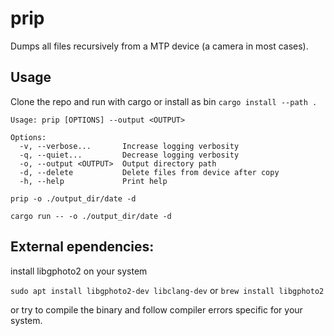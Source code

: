 # prip

Dumps all files recursively from a MTP device (a camera in most cases).

## Usage

Clone the repo and run with cargo or install as bin `cargo install --path .`

```
Usage: prip [OPTIONS] --output <OUTPUT>

Options:
  -v, --verbose...       Increase logging verbosity
  -q, --quiet...         Decrease logging verbosity
  -o, --output <OUTPUT>  Output directory path
  -d, --delete           Delete files from device after copy
  -h, --help             Print help
```


`prip -o ./output_dir/date -d`

`cargo run -- -o ./output_dir/date -d`

## External ependencies:

install libgphoto2 on your system

`sudo apt install libgphoto2-dev libclang-dev`
or
`brew install libgphoto2`

or try to compile the binary and follow compiler errors specific for your system.


